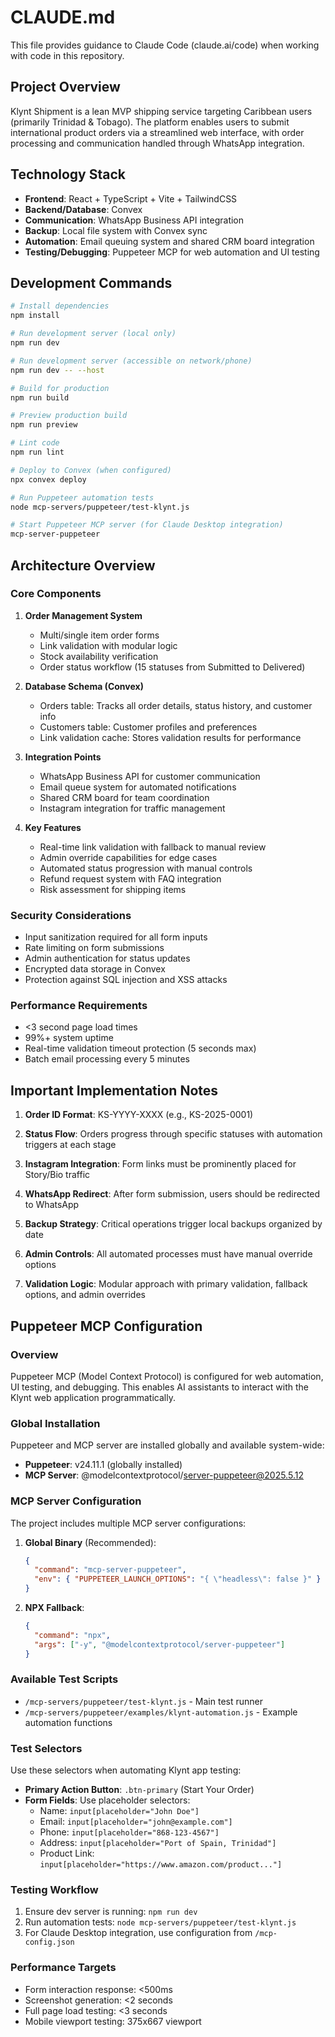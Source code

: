 # CLAUDE.md

This file provides guidance to Claude Code (claude.ai/code) when working with code in this repository.

## Project Overview

Klynt Shipment is a lean MVP shipping service targeting Caribbean users (primarily Trinidad & Tobago). The platform enables users to submit international product orders via a streamlined web interface, with order processing and communication handled through WhatsApp integration.

## Technology Stack

- **Frontend**: React + TypeScript + Vite + TailwindCSS
- **Backend/Database**: Convex
- **Communication**: WhatsApp Business API integration
- **Backup**: Local file system with Convex sync
- **Automation**: Email queuing system and shared CRM board integration
- **Testing/Debugging**: Puppeteer MCP for web automation and UI testing

## Development Commands

```bash
# Install dependencies
npm install

# Run development server (local only)
npm run dev

# Run development server (accessible on network/phone)
npm run dev -- --host

# Build for production
npm run build

# Preview production build
npm run preview

# Lint code
npm run lint

# Deploy to Convex (when configured)
npx convex deploy

# Run Puppeteer automation tests
node mcp-servers/puppeteer/test-klynt.js

# Start Puppeteer MCP server (for Claude Desktop integration)
mcp-server-puppeteer
```

## Architecture Overview

### Core Components

1. **Order Management System**
   - Multi/single item order forms
   - Link validation with modular logic
   - Stock availability verification
   - Order status workflow (15 statuses from Submitted to Delivered)

2. **Database Schema (Convex)**
   - Orders table: Tracks all order details, status history, and customer info
   - Customers table: Customer profiles and preferences
   - Link validation cache: Stores validation results for performance

3. **Integration Points**
   - WhatsApp Business API for customer communication
   - Email queue system for automated notifications
   - Shared CRM board for team coordination
   - Instagram integration for traffic management

4. **Key Features**
   - Real-time link validation with fallback to manual review
   - Admin override capabilities for edge cases
   - Automated status progression with manual controls
   - Refund request system with FAQ integration
   - Risk assessment for shipping items

### Security Considerations

- Input sanitization required for all form inputs
- Rate limiting on form submissions
- Admin authentication for status updates
- Encrypted data storage in Convex
- Protection against SQL injection and XSS attacks

### Performance Requirements

- <3 second page load times
- 99%+ system uptime
- Real-time validation timeout protection (5 seconds max)
- Batch email processing every 5 minutes

## Important Implementation Notes

1. **Order ID Format**: KS-YYYY-XXXX (e.g., KS-2025-0001)

2. **Status Flow**: Orders progress through specific statuses with automation triggers at each stage

3. **Instagram Integration**: Form links must be prominently placed for Story/Bio traffic

4. **WhatsApp Redirect**: After form submission, users should be redirected to WhatsApp

5. **Backup Strategy**: Critical operations trigger local backups organized by date

6. **Admin Controls**: All automated processes must have manual override options

7. **Validation Logic**: Modular approach with primary validation, fallback options, and admin overrides

## Puppeteer MCP Configuration

### Overview
Puppeteer MCP (Model Context Protocol) is configured for web automation, UI testing, and debugging. This enables AI assistants to interact with the Klynt web application programmatically.

### Global Installation
Puppeteer and MCP server are installed globally and available system-wide:
- **Puppeteer**: v24.11.1 (globally installed)
- **MCP Server**: @modelcontextprotocol/server-puppeteer@2025.5.12

### MCP Server Configuration
The project includes multiple MCP server configurations:

1. **Global Binary** (Recommended):
   ```json
   {
     "command": "mcp-server-puppeteer",
     "env": { "PUPPETEER_LAUNCH_OPTIONS": "{ \"headless\": false }" }
   }
   ```

2. **NPX Fallback**:
   ```json
   {
     "command": "npx",
     "args": ["-y", "@modelcontextprotocol/server-puppeteer"]
   }
   ```

### Available Test Scripts
- `/mcp-servers/puppeteer/test-klynt.js` - Main test runner
- `/mcp-servers/puppeteer/examples/klynt-automation.js` - Example automation functions

### Test Selectors
Use these selectors when automating Klynt app testing:
- **Primary Action Button**: `.btn-primary` (Start Your Order)
- **Form Fields**: Use placeholder selectors:
  - Name: `input[placeholder="John Doe"]`
  - Email: `input[placeholder="john@example.com"]`
  - Phone: `input[placeholder="868-123-4567"]`
  - Address: `input[placeholder="Port of Spain, Trinidad"]`
  - Product Link: `input[placeholder="https://www.amazon.com/product..."]`

### Testing Workflow
1. Ensure dev server is running: `npm run dev`
2. Run automation tests: `node mcp-servers/puppeteer/test-klynt.js`
3. For Claude Desktop integration, use configuration from `/mcp-config.json`

### Performance Targets
- Form interaction response: <500ms
- Screenshot generation: <2 seconds
- Full page load testing: <3 seconds
- Mobile viewport testing: 375x667 viewport
